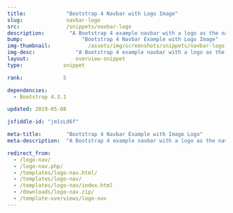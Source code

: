 ```yaml
---
title:             "Bootstrap 4 Navbar with Logo Image"
slug:              navbar-logo
src:               /snippets/navbar-logo
description:	    "A Bootstrap 4 example navbar with a logo as the navbar brand"
bump:			        "Bootstrap 4 Navbar Example with Logo Image"
img-thumbnail:	    	  /assets/img/screenshots/snippets/navbar-logo.jpg
img-desc:		      "A Bootstrap 4 example navbar with a logo as the navbar brand"
layout:		    	  overview-snippet
type:             snippet

rank:             5

dependencies:     
  - Bootstrap 4.3.1

updated: 2019-05-08

jsfiddle-id: "jm1sLd6f"

meta-title:        "Bootstrap 4 Navbar Example with Image Logo"
meta-description:  "A Bootstrap 4 example navbar with a logo as the navbar brand - created by Start Bootstrap."

redirect_from:
  - /logo-nav/
  - /logo-nav.php/
  - /templates/logo-nav.html/
  - /templates/logo-nav/
  - /templates/logo-nav/index.html
  - /downloads/logo-nav.zip/
  - /template-overviews/logo-nav
---
```

